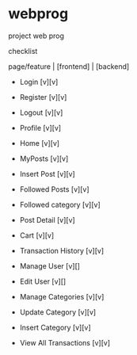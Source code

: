 # webprog
project web prog

checklist

page/feature | [frontend] | [backend]

- Login  [v][v]
- Register  [v][v]
- Logout  [v][v]
- Profile [v][v]

- Home [v][v]
- MyPosts [v][v]
- Insert Post [v][v]
- Followed Posts [v][v]
- Followed category [v][v]
- Post Detail [v][v]

- Cart [v][v]
- Transaction History [v][v]

- Manage User [v][]
- Edit User [v][]
- Manage Categories [v][v]
- Update Category [v][v]
- Insert Category [v][v]
- View All Transactions [v][v]